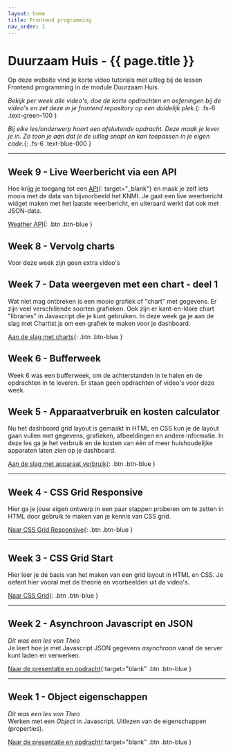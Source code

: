 ```yaml
---
layout: home
title: Frontend programming
nav_order: 1
---
```


# Duurzaam Huis - {{ page.title }}

Op deze website vind je korte video tutorials met uitleg bij de lessen Frontend programming in de module Duurzaam Huis.

*Bekijk per week alle video's, doe de korte opdrachten en oefeningen bij de video's en zet deze in je frontend repository op een duidelijk plek.*{: .fs-6 .text-green-100 }

*Bij elke les/onderwerp hoort een afsluitende opdracht. Deze maak je lever je in. Zo toon je aan dat je de uitleg snapt en kan toepassen in je eigen code.*{: .fs-6 .text-blue-000 }

---

## Week 9 - Live Weerbericht via een API  
Hoe krijg je toegang tot een [API](https://programmeerplaats.nl/wat-is-een-api/){: target="_blank"} en maak je zelf iets moois met de data van bijvoorbeeld het KNMI.
Je gaat een live weerbericht widget maken met het laatste weerbericht, en uiteraard werkt dat ook met JSON-data. 

[Weather API](weather-api){: .btn .btn-blue }

## Week 8 - Vervolg charts
Voor deze week zijn geen extra video's

## Week 7 - Data weergeven met een chart - deel 1
Wat niet mag ontbreken is een mooie grafiek of "chart" met gegevens. Er zijn veel verschillende soorten grafieken.
Ook zijn er kant-en-klare chart "libraries" in Javascript die je kunt gebruiken.
In deze week ga je aan de slag met Chartist.js om een grafiek te maken voor je dashboard.

[Aan de slag met charts](data-chart-1){: .btn .btn-blue }


## Week 6 - Bufferweek
Week 6 was een bufferweek, om de achterstanden in te halen en de opdrachten in te leveren. Er staan geen opdrachten of video's voor deze week.


## Week 5 - Apparaatverbruik en kosten calculator
Nu het dashboard grid layout is gemaakt in HTML en CSS kun je de layout gaan vullen met gegevens, grafieken, afbeeldingen en andere informatie.
In deze les ga je het verbruik en de kosten van één of meer huishoudelijke apparaten laten zien op je dashboard.

[Aan de slag met apparaat verbruik](apparaat-verbruik){: .btn .btn-blue }

---

## Week 4 - CSS Grid Responsive
Hier ga je jouw eigen ontwerp in een paar stappen proberen om te zetten in HTML door gebruik te maken van je kennis van CSS grid.

[Naar CSS Grid Responsive](css-grid-responsive){: .btn .btn-blue }

---

## Week 3 - CSS Grid Start
Hier leer je de basis van het maken van een grid layout in HTML en CSS.
Je oefent hier vooral met de theorie en voorbeelden uit de video's.

[Naar CSS Grid](css-grid-start){: .btn .btn-blue }

---

## Week 2 - Asynchroon Javascript en JSON
*Dit was een les van Theo*  
Je leert hoe je met Javascript JSON gegevens *asynchroon* vanaf de server kunt laden en verwerken.

[Naar de presentatie en opdracht](https://blanken5.home.xs4all.nl/webSlidesPresentaties/importJSON.html#slide=1){:target="blank" .btn .btn-blue }

---

## Week 1 - Object eigenschappen
*Dit was een les van Theo*  
Werken met een *Object* in Javascript. Uitlezen van de eigenschappen (properties).

[Naar de presentatie en opdracht](https://blanken5.home.xs4all.nl/webSlidesPresentaties/objectEigenschappen.html#slide=1){:target="blank" .btn .btn-blue }





